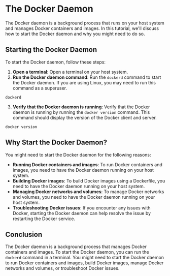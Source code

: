 # The Docker Daemon

The Docker daemon is a background process that runs on your host system and manages Docker containers and images. In this tutorial, we'll discuss how to start the Docker daemon and why you might need to do so.

## Starting the Docker Daemon

To start the Docker daemon, follow these steps:

1. **Open a terminal**: Open a terminal on your host system.
2. **Run the Docker daemon command**: Run the `dockerd` command to start the Docker daemon. If you are using Linux, you may need to run this command as a superuser.

`dockerd`

3. **Verify that the Docker daemon is running**: Verify that the Docker daemon is running by running the `docker version` command. This command should display the version of the Docker client and server.

`docker version`

## Why Start the Docker Daemon?

You might need to start the Docker daemon for the following reasons:

* **Running Docker containers and images**: To run Docker containers and images, you need to have the Docker daemon running on your host system.
* **Building Docker images**: To build Docker images using a Dockerfile, you need to have the Docker daemon running on your host system.
* **Managing Docker networks and volumes**: To manage Docker networks and volumes, you need to have the Docker daemon running on your host system.
* **Troubleshooting Docker issues**: If you encounter any issues with Docker, starting the Docker daemon can help resolve the issue by restarting the Docker service.

## Conclusion

The Docker daemon is a background process that manages Docker containers and images. To start the Docker daemon, you can run the `dockerd` command in a terminal. You might need to start the Docker daemon to run Docker containers and images, build Docker images, manage Docker networks and volumes, or troubleshoot Docker issues.
